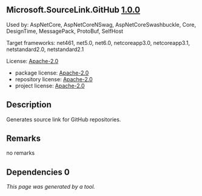 Microsoft.SourceLink.GitHub [1.0.0](https://www.nuget.org/packages/Microsoft.SourceLink.GitHub/1.0.0)
--------------------

Used by: AspNetCore, AspNetCoreNSwag, AspNetCoreSwashbuckle, Core, DesignTime, MessagePack, ProtoBuf, SelfHost

Target frameworks: net461, net5.0, net6.0, netcoreapp3.0, netcoreapp3.1, netstandard2.0, netstandard2.1

License: [Apache-2.0](../../../../licenses/apache-2.0) 

- package license: [Apache-2.0](https://licenses.nuget.org/Apache-2.0) 
- repository license: [Apache-2.0](https://github.com/dotnet/sourcelink) 
- project license: [Apache-2.0](https://github.com/dotnet/sourcelink) 

Description
-----------
Generates source link for GitHub repositories.

Remarks
-----------
no remarks


Dependencies 0
-----------


*This page was generated by a tool.*
